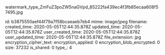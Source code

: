 watermark_type_ZmFuZ3poZW5naGVpd_85222fa439ec4f3fb85ecaa608f57495.jpg

id: b3875550aef44f79a7f58bcaeaeb7eb4
mime: image/jpeg
filename: 
created_time: 2020-05-05T12:44:35.878Z
updated_time: 2020-05-05T12:44:35.878Z
user_created_time: 2020-05-05T12:44:35.878Z
user_updated_time: 2020-05-05T12:44:35.878Z
file_extension: jpg
encryption_cipher_text: 
encryption_applied: 0
encryption_blob_encrypted: 0
size: 37232
is_shared: 0
type_: 4